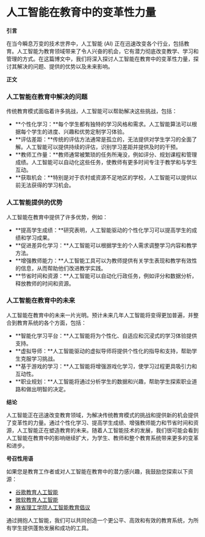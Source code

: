 # 人工智能在教育中的变革性力量

**引言**

在当今瞬息万变的技术世界中，人工智能 (AI) 正在迅速改变各个行业，包括教育。人工智能为教育领域带来了令人兴奋的机会，它有潜力彻底改变教学、学习和管理的方式。在这篇博文中，我们将深入探讨人工智能在教育中的变革性力量，探讨其解决的问题、提供的优势以及未来影响。

**正文**

### 人工智能在教育中解决的问题

传统教育模式面临着许多挑战，人工智能可以帮助解决这些挑战，包括：

- **个性化学习：**每个学生都有独特的学习风格和需求。人工智能算法可以根据每个学生的进度、兴趣和优势定制学习体验。
- **评估差距：**传统的评估方法通常是孤立的，无法提供对学生学习的全面了解。人工智能可以提供持续的评估，识别学习差距并提供及时的干预。
- **教师工作量：**教师通常被繁琐的任务所淹没，例如评分、规划课程和管理成绩。人工智能可以自动化这些任务，使教师有更多时间专注于教学和与学生互动。
- **获取机会：**特别是对于农村或资源不足地区的学校，人工智能可以提供以前无法获得的学习机会。

### 人工智能提供的优势

人工智能在教育中提供了许多优势，例如：

- **提高学生成绩：**研究表明，人工智能驱动的个性化学习可以提高学生的成绩和学习成果。
- **促进差异化学习：**人工智能可以根据学生的个人需求调整学习内容和教学方法。
- **增强教师能力：**人工智能工具可以为教师提供有关学生表现和教学有效性的信息，从而帮助他们改进教学实践。
- **节省时间和资源：**人工智能可以自动化行政任务，例如评分和数据分析，释放教师的时间和资源。

### 人工智能在教育中的未来

人工智能在教育中的未来一片光明。预计未来几年人工智能将变得更加普遍，并整合到教育系统的各个方面，包括：

- **智能化学习平台：**人工智能将为个性化、自适应和沉浸式的学习体验提供支持。
- **虚拟导师：**人工智能驱动的虚拟导师将提供个性化的指导和支持，帮助学生克服学习挑战。
- **基于游戏的学习：**人工智能将增强游戏化学习，使学习过程更具吸引力和互动性。
- **职业规划：**人工智能将通过分析学生的数据和兴趣，帮助学生探索职业道路和做出明智的决定。

**结论**

人工智能正在迅速改变教育领域，为解决传统教育模式的挑战和提供新的机会提供了变革性的力量。通过个性化学习、提高学生成绩、增强教师能力和节省时间和资源，人工智能正在塑造教育的未来。随着人工智能技术的发展，我们很可能会看到人工智能在教育中的影响继续扩大，为学生、教师和整个教育系统带来更多的变革和进步。

**号召性用语**

如果您是教育工作者或对人工智能在教育中的潜力感兴趣，我鼓励您探索以下资源：

- [谷歌教育人工智能](https://edu.google.com/ai/)
- [微软教育人工智能](https://education.microsoft.com/en-us/artificial-intelligence)
- [麻省理工学院人工智能教育倡议](https://ailedu.mit.edu/)

通过拥抱人工智能，我们可以共同创造一个更公平、高效和有效的教育系统，为所有学生提供蓬勃发展和成功的工具。
